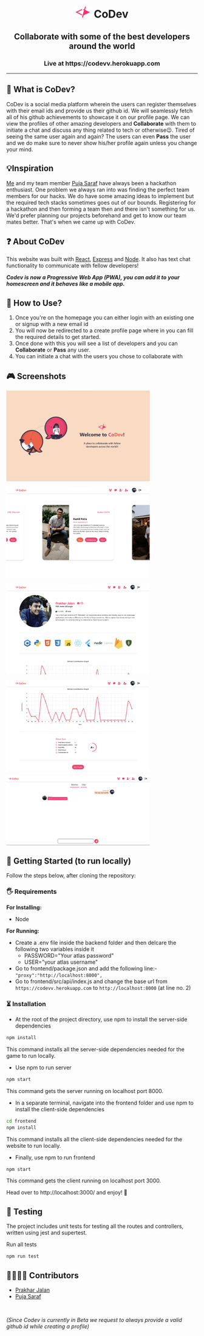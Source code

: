 <h1 align="center"><span><img src='screenshots/logo.png' height='30px' style='margin-right:10px;'/></span>CoDev</h1>
<h2 align="center">Collaborate with some of the best developers around the world</h2>
<h3 align="center">Live at https://codevv.herokuapp.com</h3>

---

## 🤔 What is CoDev?

CoDev is a social media platform wherein the users can register themselves with their email ids and provide us their github id. We will seamlessly fetch all of his github achievements to showcase it on our profile page. We can view the profiles of other amazing developers and **Collaborate** with them to initiate a chat and discuss any thing related to tech or otherwise😉. Tired of seeing the same user again and again? The users can even **Pass** the user and we do make sure to never show his/her profile again unless you change your mind.

## 💡Inspiration

[Me](https://github.com/jalanprakhar) and my team member [Puja Saraf](https://github.com/Puja-Saraf) have always been a hackathon enthusiast. One problem we always ran into was finding the perfect team members for our hacks. We do have some amazing ideas to implement but the required tech stacks sometimes goes out of our bounds. Registering for a hackathon and then forming a team then and there isn't something for us. We'd prefer planning our projects beforehand and get to know our team mates better. That's when we came up with CoDev.

## ❓ About CoDev

This website was built with [React](https://reactjs.org/), [Express](https://expressjs.com/) and [Node](https://nodejs.org/en/). It also has text chat functionality to communicate with fellow developers!

_**Codev is now a Progressive Web App (PWA), you can add it to your homescreen and it behaves like a mobile app.**_

## 🧐 How to Use?

1. Once you're on the homepage you can either login with an existing one or signup with a new email id
2. You will now be redirected to a create profile page where in you can fill the required details to get started.
3. Once done with this you will see a list of developers and you can **Collaborate** or **Pass** any user.
4. You can initiate a chat with the users you chose to collaborate with

## 🎮 Screenshots

<img src="screenshots/Screenshot-1.png" alt="Screenshot 1" width="75%" align="center" /><br/>

<img src="screenshots/Screenshot-2.png" alt="Screenshot 2" width="75%" align="center" /><br/>

<img src="screenshots/Screenshot-3.png" alt="Screenshot 3" width="75%" align="center" /><br/>

<img src="screenshots/Screenshot-4.png" alt="Screenshot 4" width="75%" align="center" /><br/>

<img src="screenshots/Screenshot-5.jpg" alt="Screenshot 5" width="75%" align="center" /><br/>

## 🏁 Getting Started (to run locally)

Follow the steps below, after cloning the repository:

### 🖐 Requirements

**For Installing:**

- Node

**For Running:**

- Create a .env file inside the backend folder and then delcare the following two variables inside it
  - PASSWORD="Your atlas password"
  - USER="your atlas username"
- Go to frontend/package.json and add the following line:-
  `"proxy":"http://localhost:8000",`
- Go to frontend/src/api/index.js and change the base url from `https://codevv.herokuapp.com` to `http://localhost:8000` (at line no. 2)

### ⏳ Installation

- At the root of the project directory, use npm to install the server-side dependencies

```bash
npm install
```

This command installs all the server-side dependencies needed for the game to run locally.

- Use npm to run server

```bash
npm start
```

This command gets the server running on localhost port 8000.

- In a separate terminal, navigate into the frontend folder and use npm to install the client-side dependencies

```bash
cd frontend
npm install
```

This command installs all the client-side dependencies needed for the website to run locally.

- Finally, use npm to run frontend

```bash
npm start
```

This command gets the client running on localhost port 3000.

Head over to http://localhost:3000/ and enjoy! 🎉

<!---## 🤝 Contributing

Contributions are what make the open source community such an amazing place to be learn, inspire, and create. Any contributions you make are greatly appreciated. The **Issues** tab is a good place to begin!

1. Fork the project repo
2. Clone the forked repo on your machine
3. Create your feature branch (`git checkout -b feature/AmazingFeature`)
4. Commit your changes (`git commit -m 'Add some AmazingFeature'`)
5. Push to the branch on your forked repo (`git push origin feature/AmazingFeature`)
6. Open a pull request
--->

## 👻 Testing

The project includes unit tests for testing all the routes and controllers, written using jest and supertest.

Run all tests

```bash
npm run test
```

## 👨‍💻👩‍💻 Contributors

- [Prakhar Jalan](https://www.linkedin.com/in/jalansprakhar/)
- [Puja Saraf](https://www.linkedin.com/in/puja-saraf-736325201/)

<br>

_(Since Codev is currently in Beta we request to always provide a valid github id while creating a profile)_
